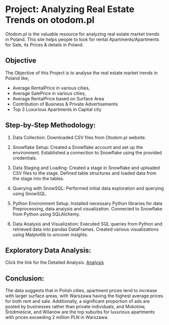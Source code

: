 # Project: Analyzing Real Estate Trends on otodom.pl
Otodom.pl is the valuable resource for analyzing real estate market trends in Poland. 
This site helps people to look for rental Apartments/Apartments for Sale, its Prices & details in Poland.

## Objective
The Objective of this Project is to analyse the real estate market trends in Poland like, 
* Average RentalPrice in various cities,
* Average SalePrice in various cities,
* Average RentalPrice based on Surface Area
* Contribution of Business & Private Advertisements
* Top 3 Luxurious Apartments in Capital city

## Step-by-Step Methodology:

1. Data Collection: 
  Downloaded CSV files from Otodom.pl website.

2. Snowflake Setup:
  Created a Snowflake account and set up the environment.
  Established a connection to Snowflake using the provided credentials.

3. Data Staging and Loading:
  Created a stage in Snowflake and uploaded CSV files to the stage.
  Defined table structures and loaded data from the stage into the tables.

4. Querying with SnowSQL:
  Performed initial data exploration and querying using SnowSQL.

5. Python Environment Setup:
  Installed necessary Python libraries for data Preprocessing, data analysis and visualization.
  Connected to Snowflake from Python using SQLAlchemy.

6. Data Analysis and Visualization:
  Executed SQL queries from Python and retrieved data into pandas DataFrames.
  Created various visualizations using Matplotlib to uncover insights.

## Exploratory Data Analysis:
Click the link for the Detailed Analysis. 
[Analysis](https://nbviewer.org/github/Aarthi-14/EDA-on-Poland-Otodom-Website---Python-Project/blob/main/Poland_Otodom_project.ipynb)

## Conclusion:
The data suggests that in Polish cities, apartment prices tend to increase with larger surface areas, with Warszawa having the highest average prices for both rent and sale. Additionally, a significant proportion of ads are posted by businesses rather than private individuals, and Mokotów, Śródmieście, and Wilanów are the top suburbs for luxurious apartments with prices exceeding 2 million PLN in Warszawa.

